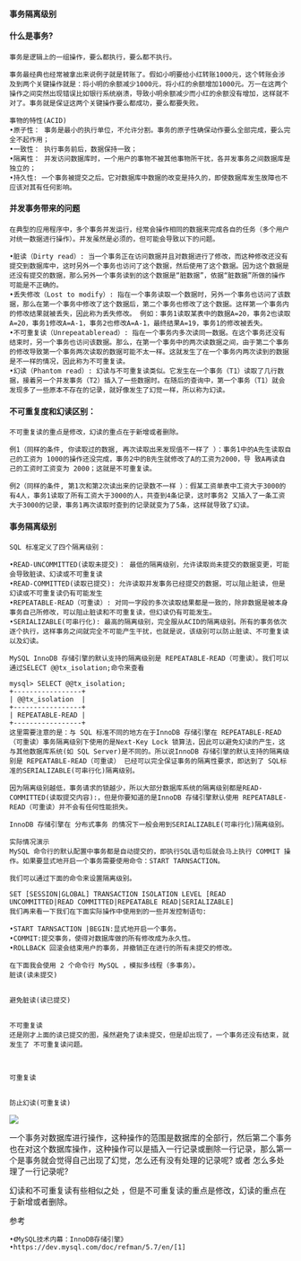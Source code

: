#### 事务隔离级别

#### 什么是事务?

    事务是逻辑上的一组操作，要么都执行，要么都不执行。

    事务最经典也经常被拿出来说例子就是转账了。假如小明要给小红转账1000元，这个转账会涉及到两个关键操作就是：将小明的余额减少1000元，将小红的余额增加1000元。万一在这两个操作之间突然出现错误比如银行系统崩溃，导致小明余额减少而小红的余额没有增加，这样就不对了。事务就是保证这两个关键操作要么都成功，要么都要失败。

    事物的特性(ACID)
    •原子性： 事务是最小的执行单位，不允许分割。事务的原子性确保动作要么全部完成，要么完全不起作用；
    •一致性： 执行事务前后，数据保持一致；
    •隔离性： 并发访问数据库时，一个用户的事物不被其他事物所干扰，各并发事务之间数据库是独立的；
    •持久性: 一个事务被提交之后。它对数据库中数据的改变是持久的，即使数据库发生故障也不应该对其有任何影响。

#### 并发事务带来的问题

    在典型的应用程序中，多个事务并发运行，经常会操作相同的数据来完成各自的任务（多个用户对统一数据进行操作）。并发虽然是必须的，但可能会导致以下的问题。

    •脏读（Dirty read）: 当一个事务正在访问数据并且对数据进行了修改，而这种修改还没有提交到数据库中，这时另外一个事务也访问了这个数据，然后使用了这个数据。因为这个数据是还没有提交的数据，那么另外一个事务读到的这个数据是“脏数据”，依据“脏数据”所做的操作可能是不正确的。
    •丢失修改（Lost to modify）: 指在一个事务读取一个数据时，另外一个事务也访问了该数据，那么在第一个事务中修改了这个数据后，第二个事务也修改了这个数据。这样第一个事务内的修改结果就被丢失，因此称为丢失修改。 例如：事务1读取某表中的数据A=20，事务2也读取A=20，事务1修改A=A-1，事务2也修改A=A-1，最终结果A=19，事务1的修改被丢失。
    •不可重复读（Unrepeatableread）: 指在一个事务内多次读同一数据。在这个事务还没有结束时，另一个事务也访问该数据。那么，在第一个事务中的两次读数据之间，由于第二个事务的修改导致第一个事务两次读取的数据可能不太一样。这就发生了在一个事务内两次读到的数据是不一样的情况，因此称为不可重复读。
    •幻读（Phantom read）: 幻读与不可重复读类似。它发生在一个事务（T1）读取了几行数据，接着另一个并发事务（T2）插入了一些数据时。在随后的查询中，第一个事务（T1）就会发现多了一些原本不存在的记录，就好像发生了幻觉一样，所以称为幻读。

#### 不可重复度和幻读区别：

    不可重复读的重点是修改，幻读的重点在于新增或者删除。

    例1（同样的条件, 你读取过的数据, 再次读取出来发现值不一样了 ）：事务1中的A先生读取自己的工资为 1000的操作还没完成，事务2中的B先生就修改了A的工资为2000，导 致A再读自己的工资时工资变为 2000；这就是不可重复读。

    例2（同样的条件, 第1次和第2次读出来的记录数不一样 ）：假某工资单表中工资大于3000的有4人，事务1读取了所有工资大于3000的人，共查到4条记录，这时事务2 又插入了一条工资大于3000的记录，事务1再次读取时查到的记录就变为了5条，这样就导致了幻读。

#### 事务隔离级别

    SQL 标准定义了四个隔离级别：

    •READ-UNCOMMITTED(读取未提交)： 最低的隔离级别，允许读取尚未提交的数据变更，可能会导致脏读、幻读或不可重复读
    •READ-COMMITTED(读取已提交): 允许读取并发事务已经提交的数据，可以阻止脏读，但是幻读或不可重复读仍有可能发生
    •REPEATABLE-READ（可重读）: 对同一字段的多次读取结果都是一致的，除非数据是被本身事务自己所修改，可以阻止脏读和不可重复读，但幻读仍有可能发生。
    •SERIALIZABLE(可串行化): 最高的隔离级别，完全服从ACID的隔离级别。所有的事务依次逐个执行，这样事务之间就完全不可能产生干扰，也就是说，该级别可以防止脏读、不可重复读以及幻读。

    MySQL InnoDB 存储引擎的默认支持的隔离级别是 REPEATABLE-READ（可重读）。我们可以通过SELECT @@tx_isolation;命令来查看

    mysql> SELECT @@tx_isolation;
    +-----------------+
    | @@tx_isolation  |
    +-----------------+
    | REPEATABLE-READ |
    +-----------------+
    这里需要注意的是：与 SQL 标准不同的地方在于InnoDB 存储引擎在 REPEATABLE-READ（可重读）事务隔离级别下使用的是Next-Key Lock 锁算法，因此可以避免幻读的产生，这与其他数据库系统(如 SQL Server)是不同的。所以说InnoDB 存储引擎的默认支持的隔离级别是 REPEATABLE-READ（可重读） 已经可以完全保证事务的隔离性要求，即达到了 SQL标准的SERIALIZABLE(可串行化)隔离级别。

    因为隔离级别越低，事务请求的锁越少，所以大部分数据库系统的隔离级别都是READ-COMMITTED(读取提交内容):，但是你要知道的是InnoDB 存储引擎默认使用 REPEATABLE-READ（可重读）并不会有任何性能损失。

    InnoDB 存储引擎在 分布式事务 的情况下一般会用到SERIALIZABLE(可串行化)隔离级别。

    实际情况演示
    MySQL 命令行的默认配置中事务都是自动提交的，即执行SQL语句后就会马上执行 COMMIT 操作。如果要显式地开启一个事务需要使用命令：START TARNSACTION。

    我们可以通过下面的命令来设置隔离级别。

    SET [SESSION|GLOBAL] TRANSACTION ISOLATION LEVEL [READ UNCOMMITTED|READ COMMITTED|REPEATABLE READ|SERIALIZABLE]
    我们再来看一下我们在下面实际操作中使用到的一些并发控制语句:

    •START TARNSACTION |BEGIN:显式地开启一个事务。
    •COMMIT:提交事务，使得对数据库做的所有修改成为永久性。
    •ROLLBACK 回滚会结束用户的事务，并撤销正在进行的所有未提交的修改。

    在下面我会使用 2 个命令行 MySQL ，模拟多线程（多事务）。
    脏读(读未提交)


    避免脏读(读已提交)


    不可重复读
    还是刚才上面的读已提交的图，虽然避免了读未提交，但是却出现了，一个事务还没有结束，就发生了 不可重复读问题。



    可重复读


    防止幻读(可重复读)

![](refer/2-pre_read.jpg)

一个事务对数据库进行操作，这种操作的范围是数据库的全部行，然后第二个事务也在对这个数据库操作，这种操作可以是插入一行记录或删除一行记录，那么第一个是事务就会觉得自己出现了幻觉，怎么还有没有处理的记录呢? 或者 怎么多处理了一行记录呢?

幻读和不可重复读有些相似之处 ，但是不可重复读的重点是修改，幻读的重点在于新增或者删除。

参考

    •《MySQL技术内幕：InnoDB存储引擎》
    •https://dev.mysql.com/doc/refman/5.7/en/[1]
